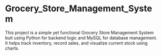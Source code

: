 # Grocery_Store_Management_System
This project is a simple yet functional Grocery Store Management System  buit using Python for backend logic and MySQL for database management. It helps track inventory, record sales, and visualize current stock using charts.

